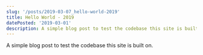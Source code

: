 ```yaml
---
slug: '/posts/2019-03-07_hello-world-2019'
title: Hello World - 2019
datePosted: '2019-03-01'
description: A simple blog post to test the codebase this site is built on.
---
```


A simple blog post to test the codebase this site is built on.
